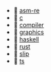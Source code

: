 * 📂 [asm-re](asm-re)
* 📂 [c](c)
* 📂 [compiler](compiler)
* 📂 [graphics](graphics)
* 📂 [haskell](haskell)
* 📂 [rust](rust)
* 📂 [slip](slip)
* 📂 [ts](ts)
